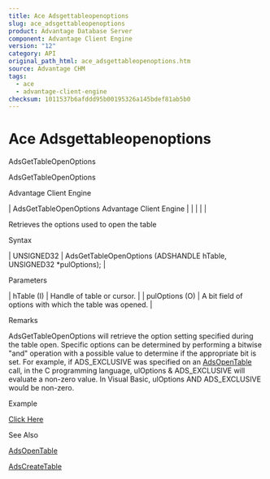 ```yaml
---
title: Ace Adsgettableopenoptions
slug: ace_adsgettableopenoptions
product: Advantage Database Server
component: Advantage Client Engine
version: "12"
category: API
original_path_html: ace_adsgettableopenoptions.htm
source: Advantage CHM
tags:
  - ace
  - advantage-client-engine
checksum: 1011537b6afddd95b00195326a145bdef81ab5b0
---
```


# Ace Adsgettableopenoptions

AdsGetTableOpenOptions

AdsGetTableOpenOptions

Advantage Client Engine

| AdsGetTableOpenOptions  Advantage Client Engine |  |  |  |  |

Retrieves the options used to open the table

Syntax

| UNSIGNED32 | AdsGetTableOpenOptions (ADSHANDLE hTable,  UNSIGNED32 \*pulOptions); |

Parameters

| hTable (I) | Handle of table or cursor. |
| pulOptions (O) | A bit field of options with which the table was opened. |

Remarks

AdsGetTableOpenOptions will retrieve the option setting specified during the table open. Specific options can be determined by performing a bitwise "and" operation with a possible value to determine if the appropriate bit is set. For example, if ADS\_EXCLUSIVE was specified on an [AdsOpenTable](ace_adsopentable.md) call, in the C programming language, ulOptions & ADS\_EXCLUSIVE will evaluate a non-zero value. In Visual Basic, ulOptions AND ADS\_EXCLUSIVE would be non-zero.

Example

[Click Here](ace_examples.md#adsgettableopenoptionsexample)

See Also

[AdsOpenTable](ace_adsopentable.md)

[AdsCreateTable](ace_adscreatetable.md)
